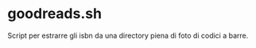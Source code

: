goodreads.sh
============

Script per estrarre gli isbn da una directory piena di foto di codici a barre.


